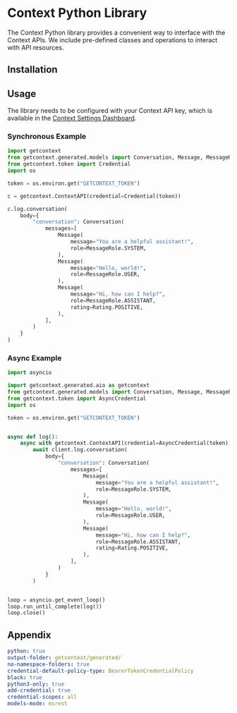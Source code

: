 # Context Python Library

The Context Python library provides a convenient way to interface with the Context APIs. We include pre-defined classes and operations to interact with API resources.

## Installation

## Usage

The library needs to be configured with your Context API key, which is available in the [Context Settings Dashboard](https://go.getcontext.ai/settings).

### Synchronous Example

```python
import getcontext
from getcontext.generated.models import Conversation, Message, MessageRole, Rating
from getcontext.token import Credential
import os

token = os.environ.get("GETCONTEXT_TOKEN")

c = getcontext.ContextAPI(credential=Credential(token))

c.log.conversation(
    body={
        "conversation": Conversation(
            messages=[
                Message(
                    message="You are a helpful assistant!",
                    role=MessageRole.SYSTEM,
                ),
                Message(
                    message="Hello, world!",
                    role=MessageRole.USER,
                ),
                Message(
                    message="Hi, how can I help?",
                    role=MessageRole.ASSISTANT,
                    rating=Rating.POSITIVE,
                ),
            ],
        )
    }
)
```

### Async Example

```python
import asyncio

import getcontext.generated.aio as getcontext
from getcontext.generated.models import Conversation, Message, MessageRole, Rating
from getcontext.token import AsyncCredential
import os

token = os.environ.get("GETCONTEXT_TOKEN")


async def log():
    async with getcontext.ContextAPI(credential=AsyncCredential(token)) as client:
        await client.log.conversation(
            body={
                "conversation": Conversation(
                    messages=[
                        Message(
                            message="You are a helpful assistant!",
                            role=MessageRole.SYSTEM,
                        ),
                        Message(
                            message="Hello, world!",
                            role=MessageRole.USER,
                        ),
                        Message(
                            message="Hi, how can I help?",
                            role=MessageRole.ASSISTANT,
                            rating=Rating.POSITIVE,
                        ),
                    ],
                )
            }
        )


loop = asyncio.get_event_loop()
loop.run_until_complete(log())
loop.close()
```

## Appendix

```yaml
python: true
output-folder: getcontext/generated/
no-namespace-folders: true
credential-default-policy-type: BearerTokenCredentialPolicy
black: true
python3-only: true
add-credential: true
credential-scopes: all
models-mode: msrest
```
